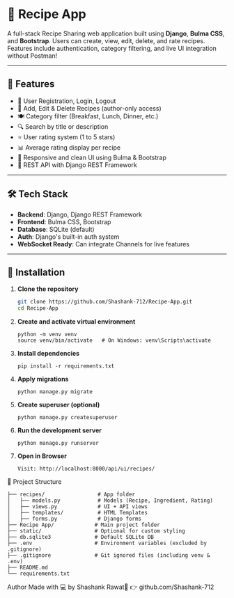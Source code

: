 # 🥘 Recipe App

A full-stack Recipe Sharing web application built using **Django**, **Bulma CSS**, and **Bootstrap**. Users can create, view, edit, delete, and rate recipes. Features include authentication, category filtering, and live UI integration without Postman!

---

## 🚀 Features

- 🔐 User Registration, Login, Logout
- 📄 Add, Edit & Delete Recipes (author-only access)
- 🍽️ Category filter (Breakfast, Lunch, Dinner, etc.)
- 🔍 Search by title or description
- ⭐ User rating system (1 to 5 stars)
- 📊 Average rating display per recipe
- 🎨 Responsive and clean UI using Bulma & Bootstrap
- 🧪 REST API with Django REST Framework

---

## 🛠️ Tech Stack

- **Backend**: Django, Django REST Framework
- **Frontend**: Bulma CSS, Bootstrap
- **Database**: SQLite (default)
- **Auth**: Django's built-in auth system
- **WebSocket Ready**: Can integrate Channels for live features

---

## 🧪 Installation

1. **Clone the repository**
   ```bash
   git clone https://github.com/Shashank-712/Recipe-App.git
   cd Recipe-App
   ```
2. **Create and activate virtual environment**
   ```
   python -m venv venv
   source venv/bin/activate   # On Windows: venv\Scripts\activate
   ```
3. **Install dependencies**
   ```
   pip install -r requirements.txt
   ```
4. **Apply migrations**
   ```
   python manage.py migrate
   ```
5. **Create superuser (optional)**
   ```
   python manage.py createsuperuser
   ```
6. **Run the development server**
   ```
   python manage.py runserver
   ```
7. **Open in Browser**
   ```
   Visit: http://localhost:8000/api/ui/recipes/
   ```


📁 Project Structure
```
├── recipes/                 # App folder
│   ├── models.py            # Models (Recipe, Ingredient, Rating)
│   ├── views.py             # UI + API views
│   ├── templates/           # HTML Templates
│   ├── forms.py             # Django forms
├── Recipe App/             # Main project folder
├── static/                 # Optional for custom styling
├── db.sqlite3              # Default SQLite DB
├── .env                    # Environment variables (excluded by .gitignore)
├── .gitignore              # Git ignored files (including venv & .env)
├── README.md
└── requirements.txt
```

Author Made with 💻 by Shashank Rawat👹 👉 github.com/Shashank-712
   

